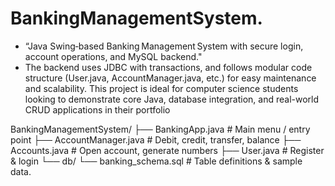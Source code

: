 # BankingManagementSystem. 

- “Java Swing‑based Banking Management System with secure login, account operations, and MySQL backend."
- The backend uses JDBC with transactions, and follows modular code structure (User.java, AccountManager.java, etc.) for easy maintenance and scalability. This project is ideal for computer science students looking to demonstrate core Java, database integration, and real-world CRUD applications in their portfolio

BankingManagementSystem/
├── BankingApp.java # Main menu / entry point
├── AccountManager.java # Debit, credit, transfer, balance
├── Accounts.java # Open account, generate numbers
├── User.java # Register & login
└── db/
└── banking_schema.sql # Table definitions & sample data.
